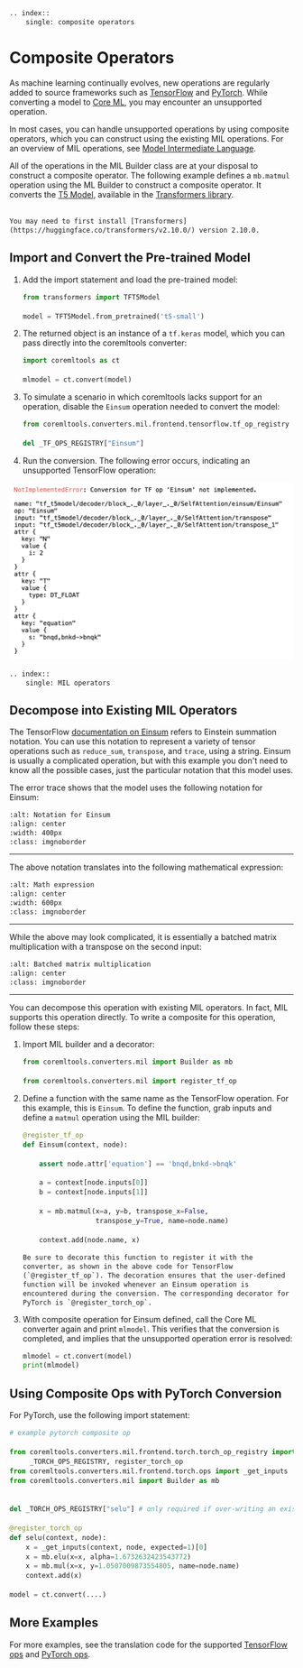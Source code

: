 ```{eval-rst}
.. index::
    single: composite operators
```

# Composite Operators

As machine learning continually evolves, new operations are regularly added to source frameworks such as [TensorFlow](https://www.tensorflow.org/) and [PyTorch](https://pytorch.org/). While converting a model to [Core ML](https://developer.apple.com/documentation/coreml), you may encounter an unsupported operation.

In most cases, you can handle unsupported operations by using composite operators, which you can construct using the existing MIL operations. For an  overview of MIL operations, see [Model Intermediate Language](model-intermediate-language). 

All of the operations in the MIL Builder class are at your disposal to construct a composite operator. The following example defines a `mb.matmul` operation using the ML Builder to construct a composite operator. It converts the [T5 Model](https://huggingface.co/transformers/model_doc/t5.html?highlight=t5#transformers.T5Model "transformers.T5Model class"), available in the [Transformers library](https://huggingface.co/transformers/ "Transformers").

```{admonition} Install Transformers

You may need to first install [Transformers](https://huggingface.co/transformers/v2.10.0/) version 2.10.0.
```

## Import and Convert the Pre-trained Model

1. Add the import statement and load the pre-trained model:
    
	```python
	from transformers import TFT5Model

	model = TFT5Model.from_pretrained('t5-small')
	```

2. The returned object is an instance of a `tf.keras` model, which you can pass directly into the coremltools converter:
    
	```python
	import coremltools as ct

	mlmodel = ct.convert(model)
	```

3. To simulate a scenario in which coremltools lacks support for an operation, disable the `Einsum` operation needed to convert the model:
    
	```python
	from coremltools.converters.mil.frontend.tensorflow.tf_op_registry import _TF_OPS_REGISTRY

	del _TF_OPS_REGISTRY["Einsum"]
	```

4. Run the conversion. The following error occurs, indicating an unsupported TensorFlow operation:

![Not-implemented error](images/not-implemented-error.png)


```{eval-rst}
.. index::
    single: MIL operators
```

## Decompose into Existing MIL Operators

The TensorFlow [documentation on Einsum](https://www.tensorflow.org/api_docs/java/org/tensorflow/op/core/Einsum) refers to Einstein summation notation. You can use this notation to represent a variety of tensor operations such as `reduce_sum`, `transpose`, and `trace`, using a string. Einsum is usually a complicated operation, but with this example you don't need to know all the possible cases, just the particular notation that this model uses. 

The error trace shows that the model uses the following notation for Einsum:

```images/first_eq_300.png
:alt: Notation for Einsum
:align: center
:width: 400px
:class: imgnoborder
```

---

The above notation translates into the following mathematical expression:

```images/second_eq_300.png
:alt: Math expression
:align: center
:width: 600px
:class: imgnoborder
```

---

While the above may look complicated, it is essentially a batched matrix multiplication with a transpose on the second input:

```images/third_eq_300.png
:alt: Batched matrix multiplication
:align: center
:class: imgnoborder
```

---

You can decompose this operation with existing MIL operators. In fact, MIL supports this operation directly. To write a composite for this operation, follow these steps:

1. Import MIL builder and a decorator:
    
	```python
	from coremltools.converters.mil import Builder as mb

	from coremltools.converters.mil import register_tf_op
	```

2. Define a function with the same name as the TensorFlow operation. For this example, this is `Einsum`. To define the function, grab inputs and define a `matmul` operation using the MIL builder:
    
	```python
	@register_tf_op
	def Einsum(context, node):
	
		assert node.attr['equation'] == 'bnqd,bnkd->bnqk'

		a = context[node.inputs[0]]
		b = context[node.inputs[1]]

		x = mb.matmul(x=a, y=b, transpose_x=False, 
					  transpose_y=True, name=node.name)

		context.add(node.name, x)
	```
	
    ```{admonition} Register the Function
    Be sure to decorate this function to register it with the converter, as shown in the above code for TensorFlow (`@register_tf_op`). The decoration ensures that the user-defined function will be invoked whenever an Einsum operation is encountered during the conversion. The corresponding decorator for PyTorch is `@register_torch_op`.
    ```

3. With composite operation for Einsum defined, call the Core ML converter again and print `mlmodel`. This verifies that the conversion is completed, and implies that the unsupported operation error is resolved:
    
	```python
	mlmodel = ct.convert(model)
	print(mlmodel)
	```

## Using Composite Ops with PyTorch Conversion

For PyTorch, use the following import statement:

```python
# example pytorch composite op

from coremltools.converters.mil.frontend.torch.torch_op_registry import 
     _TORCH_OPS_REGISTRY, register_torch_op
from coremltools.converters.mil.frontend.torch.ops import _get_inputs
from coremltools.converters.mil import Builder as mb

  
del _TORCH_OPS_REGISTRY["selu"] # only required if over-writing an existing translation
  
@register_torch_op
def selu(context, node):
    x = _get_inputs(context, node, expected=1)[0]
    x = mb.elu(x=x, alpha=1.6732632423543772)
    x = mb.mul(x=x, y=1.0507009873554805, name=node.name)
    context.add(x)

model = ct.convert(....)
```

## More Examples

For more examples, see the translation code for the supported [TensorFlow ops](https://github.com/apple/coremltools/blob/5c6bec6f20368d474dbcd29b3836acc2c62c933c/coremltools/converters/mil/frontend/tensorflow/ops.py "coremltools/coremltools/converters/mil/frontend/tensorflow/ops.py ") and [PyTorch ops](https://github.com/apple/coremltools/blob/5c6bec6f20368d474dbcd29b3836acc2c62c933c/coremltools/converters/mil/frontend/torch/ops.py "coremltools/coremltools/converters/mil/frontend/torch/ops.py").

